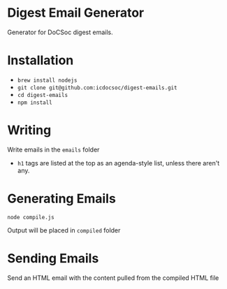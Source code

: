 Digest Email Generator
=============

Generator for DoCSoc digest emails.

# Installation

- `brew install nodejs`
- `git clone git@github.com:icdocsoc/digest-emails.git`
- `cd digest-emails`
- `npm install`

# Writing
Write emails in the `emails` folder

- `h1` tags are listed at the top as an agenda-style list, unless there aren't any.

# Generating Emails

`node compile.js`

Output will be placed in `compiled` folder

# Sending Emails
Send an HTML email with the content pulled from the compiled HTML file


